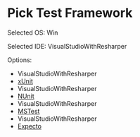 # Pick Test Framework

Selected OS: Win

Selected IDE: VisualStudioWithResharper

Options:
 * VisualStudioWithResharper
 * [xUnit](result_Win_VisualStudioWithResharper_xUnit.md)
 * VisualStudioWithResharper
 * [NUnit](result_Win_VisualStudioWithResharper_NUnit.md)
 * VisualStudioWithResharper
 * [MSTest](result_Win_VisualStudioWithResharper_MSTest.md)
 * VisualStudioWithResharper
 * [Expecto](result_Win_VisualStudioWithResharper_Expecto.md)

